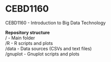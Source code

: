 # CEBD1160
CEBD1160 - Introduction to Big Data Technology

<b>Repository structure</b><BR>
/         - Main folder<BR>
/R        - R scripts and plots<BR>
/data     - Data sources (CSVs and text files)<BR>
/gnuplot  - Gnuplot scripts and plots<BR>


